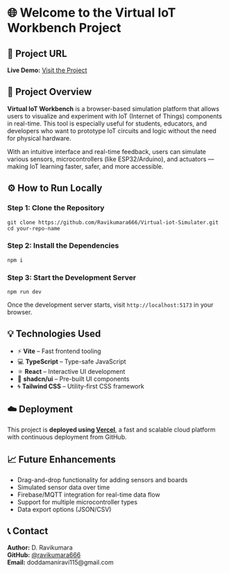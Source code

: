 

  <h1>🌐 Welcome to the Virtual IoT Workbench Project</h1>

  <div class="section">
    <h2>🔗 Project URL</h2>
    <p><strong>Live Demo:</strong> <a href="https://virtual-iot-simulater-nf5jkoytw-ravikumara666s-projects.vercel.app/" target="_blank">Visit the Project</a></p>
  </div>

  <div class="section">
    <h2>📌 Project Overview</h2>
    <p><strong>Virtual IoT Workbench</strong> is a browser-based simulation platform that allows users to visualize and experiment with IoT (Internet of Things) components in real-time. This tool is especially useful for students, educators, and developers who want to prototype IoT circuits and logic without the need for physical hardware.</p>
    <p>With an intuitive interface and real-time feedback, users can simulate various sensors, microcontrollers (like ESP32/Arduino), and actuators — making IoT learning faster, safer, and more accessible.</p>
  </div>

  <div class="section">
    <h2>⚙️ How to Run Locally</h2>
    <h3>Step 1: Clone the Repository</h3>
    <pre><code>git clone https://github.com/Ravikumara666/Virtual-iot-Simulater.git
cd your-repo-name</code></pre>

   <h3>Step 2: Install the Dependencies</h3>
    <pre><code>npm i</code></pre>

   <h3>Step 3: Start the Development Server</h3>
    <pre><code>npm run dev</code></pre>

   <p>Once the development server starts, visit <code>http://localhost:5173</code> in your browser.</p>
  </div>

  <div class="section">
    <h2>💡 Technologies Used</h2>
    <ul>
      <li>⚡ <strong>Vite</strong> – Fast frontend tooling</li>
      <li>💻 <strong>TypeScript</strong> – Type-safe JavaScript</li>
      <li>⚛️ <strong>React</strong> – Interactive UI development</li>
      <li>🎨 <strong>shadcn/ui</strong> – Pre-built UI components</li>
      <li>🌀 <strong>Tailwind CSS</strong> – Utility-first CSS framework</li>
    </ul>
  </div>

  <div class="section">
    <h2>☁️ Deployment</h2>
    <p>This project is <strong>deployed using <a href="https://vercel.com/" target="_blank">Vercel</a></strong>, a fast and scalable cloud platform with continuous deployment from GitHub.</p>
  </div>

  <div class="section">
    <h2>📈 Future Enhancements</h2>
    <ul>
      <li>Drag-and-drop functionality for adding sensors and boards</li>
      <li>Simulated sensor data over time</li>
      <li>Firebase/MQTT integration for real-time data flow</li>
      <li>Support for multiple microcontroller types</li>
      <li>Data export options (JSON/CSV)</li>
    </ul>
  </div>

 

  <div class="section">
    <h2>📞 Contact</h2>
    <p><strong>Author:</strong> D. Ravikumara<br/>
    <strong>GitHub:</strong> <a href="https://github.com/ravikumara666" target="_blank">@ravikumara666</a><br/>
    <strong>Email:</strong> doddamaniravi115@gmail.com</p>
  </div>

</body>
</html>
